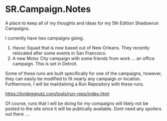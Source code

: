 # SR.Campaign.Notes
A place to keep all of my thoughts and ideas for my 5th Edition Shadowrun Campaigns.  

I currently have two campaigns going.  

1.  Havoc Squad that is now based out of New Orleans.  They recently relocated after some events in San Francisco.
2.  A new Motor City campaign with some friends from work ... an office campaign.  This is set in Detroit.

Some of these runs are built specifically for one of the campaigns, however, they can easily be modified to fit nearly any campaign or location.  Furthermore, I will be maintaining a Run Repository with these runs.

https://lordeggnutz.com/tools/run-repo/index.html

Of course, runs that I will be doing for my compaigns will likely not be posted to the site since it will be publically available.  Dont need any spoilers out there ....
